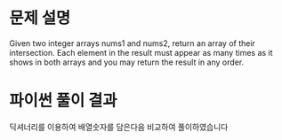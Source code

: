 # 문제 설명

Given two integer arrays nums1 and nums2, return an array of their intersection. 
Each element in the result must appear as many times as it shows in both arrays and you may return the result in any order.

# 파이썬 풀이 결과
딕셔너리를 이용하여 배열숫자를 담은다음 비교하여 풀이하였습니다
